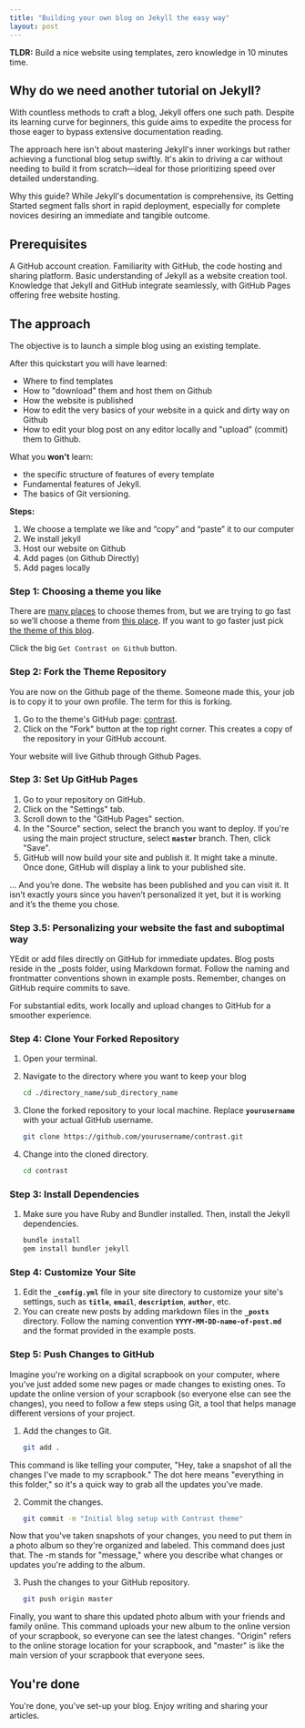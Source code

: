 ```yaml
---
title: "Building your own blog on Jekyll the easy way"
layout: post
---
```


**TLDR:** Build a nice website using templates, zero knowledge in 10 minutes time.

## Why do we  need another tutorial on Jekyll?

With countless methods to craft a blog, Jekyll offers one such path. Despite its learning curve for beginners, this guide aims to expedite the process for those eager to bypass extensive documentation reading.

The approach here isn't about mastering Jekyll's inner workings but rather achieving a functional blog setup swiftly. It's akin to driving a car without needing to build it from scratch—ideal for those prioritizing speed over detailed understanding.

Why this guide? While Jekyll's documentation is comprehensive, its Getting Started segment falls short in rapid deployment, especially for complete novices desiring an immediate and tangible outcome.

## Prerequisites

A GitHub account creation.
Familiarity with GitHub, the code hosting and sharing platform.
Basic understanding of Jekyll as a website creation tool.
Knowledge that Jekyll and GitHub integrate seamlessly, with GitHub Pages offering free website hosting.

## The approach

The objective is to launch a simple blog using an existing template.

After this quickstart you will have learned:

- Where to find templates
- How to "download" them and host them on Github
- How the website is published
- How to edit the very basics of your website in a quick and dirty way on Github
- How to edit your blog post on any editor locally and "upload" (commit) them to Github.

What you **won't** learn:
- the specific structure of features of every template
- Fundamental features of Jekyll.
- The basics of Git versioning.

**Steps:**

1. We choose a template we like and “copy” and “paste” it to our computer
2. We install jekyll
3. Host our website on Github
4. Add pages (on Github Directly)
5. Add pages locally

### Step 1: Choosing a theme you like

There are [many places](https://jekyllrb.com/docs/themes/) to choose themes from, but we are trying to go fast so we’ll choose a theme from [this place](https://jekyllthemes.io/). If you want to go faster just pick [the theme of this blog](https://jekyllthemes.io/theme/contrast). 

Click the big `Get Contrast on Github` button. 

### **Step 2: Fork the Theme Repository**

You are now on the Github page of the theme. Someone made this, your job is to copy it to your own profile. The term for this is forking.

1. Go to the theme's GitHub page: [contrast](https://github.com/ndelah/contrast).
2. Click on the "Fork" button at the top right corner. This creates a copy of the repository in your GitHub account.

Your website will live Github through Github Pages. 

### **Step 3: Set Up GitHub Pages**

1. Go to your repository on GitHub.
2. Click on the "Settings" tab.
3. Scroll down to the "GitHub Pages" section.
4. In the "Source" section, select the branch you want to deploy. If you're using the main project structure, select **`master`** branch. Then, click "Save".
5. GitHub will now build your site and publish it. It might take a minute. Once done, GitHub will display a link to your published site.

… And you’re done. The website has been published and you can visit it. It isn’t exactly yours since you haven’t personalized it yet, but it is working and it’s the theme you chose.

### Step 3.5: Personalizing your website the fast and suboptimal way

YEdit or add files directly on GitHub for immediate updates. Blog posts reside in the _posts folder, using Markdown format. Follow the naming and frontmatter conventions shown in example posts. Remember, changes on GitHub require commits to save.

For substantial edits, work locally and upload changes to GitHub for a smoother experience.

### **Step 4: Clone Your Forked Repository**

1. Open your terminal.
2. Navigate to the directory where you want to keep your blog

    ```sh
    cd ./directory_name/sub_directory_name
    ```

2. Clone the forked repository to your local machine. Replace **`yourusername`** with your actual GitHub username.
    
    ```sh
    git clone https://github.com/yourusername/contrast.git

    ```
    
3. Change into the cloned directory.
    
    ```sh
    cd contrast    
    ```

### **Step 3: Install Dependencies**

1. Make sure you have Ruby and Bundler installed. Then, install the Jekyll dependencies.
    
    ```sh
    bundle install
    gem install bundler jekyll
    
    ```

### **Step 4: Customize Your Site**

1. Edit the **`_config.yml`** file in your site directory to customize your site's settings, such as **`title`**, **`email`**, **`description`**, **`author`**, etc.
2. You can create new posts by adding markdown files in the **`_posts`** directory. Follow the naming convention **`YYYY-MM-DD-name-of-post.md`** and the format provided in the example posts.


### **Step 5: Push Changes to GitHub**
Imagine you're working on a digital scrapbook on your computer, where you've just added some new pages or made changes to existing ones. To update the online version of your scrapbook (so everyone else can see the changes), you need to follow a few steps using Git, a tool that helps manage different versions of your project.

1. Add the changes to Git.
    
    ```sh
    git add .
    ```

This command is like telling your computer, "Hey, take a snapshot of all the changes I've made to my scrapbook." The dot here means "everything in this folder," so it's a quick way to grab all the updates you've made.

    
2. Commit the changes.
    
    ```sh
    git commit -m "Initial blog setup with Contrast theme"
    ```

 Now that you've taken snapshots of your changes, you need to put them in a photo album so they're organized and labeled. This command does just that. The -m stands for "message," where you describe what changes or updates you're adding to the album. 


    
3. Push the changes to your GitHub repository.
    
    ```sh
    git push origin master
    ```


Finally, you want to share this updated photo album with your friends and family online. This command uploads your new album to the online version of your scrapbook, so everyone can see the latest changes. "Origin" refers to the online storage location for your scrapbook, and "master" is like the main version of your scrapbook that everyone sees.

## You're done
You're done, you've set-up your blog. Enjoy writing and sharing your articles. 